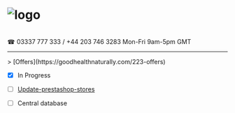 # ![logo](https://goodhealthnaturally.com/img/logo-1637795175.jpg)
<br>
☎ 03337 777 333 / +44 203 746 3283  Mon-Fri 9am-5pm GMT
 <br><hr>
  > [Offers](https://goodhealthnaturally.com/223-offers)
  

- [x] In Progress
- [ ] [Update-prestashop-stores](https://github.com/good-health-naturally-workplace/Update-prestashop-stores)
- [ ] Central database


